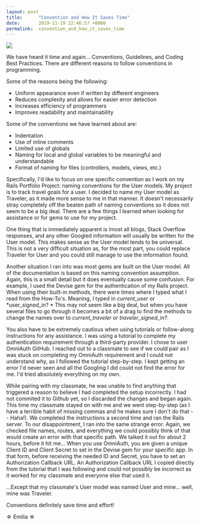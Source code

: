 ```yaml
---
layout: post
title:      "Convention and How It Saves Time"
date:       2019-11-19 22:46:57 +0000
permalink:  convention_and_how_it_saves_time
---
```



![](https://static.javatpoint.com/tutorial/software-engineering/images/software-engineering-coding2.png)

We have heard it time and again... Conventions, Guidelines, and Coding Best Practices.  There are different reasons to follow conventions in programming.  

Some of the reasons being the following: 
* Uniform appearance even if written by different engineers
* Reduces complexity and  allows for easier error detection
* Increases efficiency of programmers
* Improves readability and maintainability

Some of the conventions we have learned about are:
* Indentation
* Use of inline comments
* Limited use of globals
* Naming for local and global variables to be meaningful and understandable
* Format of naming for files (controllers, models, views, etc.)

Specifically, I'd like to focus on one specific convention as I work on my Rails Portfolio Project: naming conventions for the User models. My project is to track travel goals for a user.  I decided to name my User model as Traveler, as it made more sense to me in that manner.  It doesn't necessarily stray completely off the beaten path of naming conventions so it does not seem to be a big deal.  There are a few things I learned when looking for assistance or for gems to use for my project. 

One thing that is immediately apparent is lmost all blogs, Stack Overflow responses, and any other Googled information will usually be written for the User model.  This makes sense as the User model tends to be universal. This is not a very difficult situation as, for the most part, you could replace Traveler for User and you could still manage to use the information found.

Another situation I ran into was most gems are built on the User model.  All of the documentation is based on this naming convention assumption.  Again, this is a small detail but it does eventually cause some confusion.  For example,  I used the Devise gem for the authentication of my Rails project.  When using their built-in methods, there were times where I typed what I read from the How-To's.  Meaning, I typed in *current_user*  or *user_signed_in? *  This may not seem like a big deal, but when you have several files to go through it becomes a bit of a drag to find the methods to change the names over to *current_traveler* or *traveler_signed_in?*.

You also have to be extremely cautious when using tutorials or follow-along instructions for any assistance.  I was using a tutorial to complete my authentication requirement through a third-party provider.  I chose to user OmniAuth GitHub.  I reached out to a classmate to see if we could pair as I was stuck on completing my OmniAuth requirement and I could not understand why, as I followed the tutorial step-by-step.  I kept getting an error I'd never seen and all the Googling I did could not find the error for me.  I'd tried absolutely everything on my own. 

While pairing with my classmate, he was unable to find anything that triggered a reason to believe I had completed the setup incorrectly.  I had not commited it to Github yet, so I discarded the changes and began again.  This time my classmate stayed on with me and we went step-by-step (as I have a terrible habit of missing commas and he makes sure I don't do that -- Haha!).  We completed the instructions a second time and ran the Rails server.  To our disappointment, I ran into the same strange error.  Again, we checked file names, routes, and everything we could possibly think of that would create an error with that specific path.  We talked it out for about 2 hours, before it hit me... When you use OmniAuth, you are given a unique Client ID and Client Secret to set in the Devise gem for your specific app.  In that form, before receiving the needed ID and Secret, you have to set an Authorization Callback URL.  An Authorization Callback URL I copied directly from the tutorial that I was following and could not possibly be incorrect as it worked for my classmate and everyone else that used it.

...Except that my classmate's User model was named User and mine... well, mine was Traveler.

Conventions definitely save time and effort!

☆ Emilia ☆
